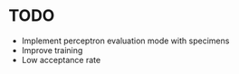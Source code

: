 # TODO 

* Implement perceptron evaluation mode with specimens
* Improve training
* Low acceptance rate
  
  